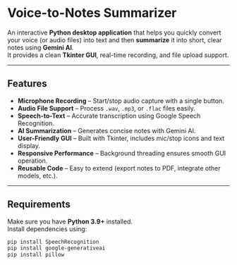 # Voice-to-Notes Summarizer

An interactive **Python desktop application** that helps you quickly convert your voice (or audio files) into text and then **summarize** it into short, clear notes using **Gemini AI**.  
It provides a clean **Tkinter GUI**, real-time recording, and file upload support.

---

## Features

-  **Microphone Recording** – Start/stop audio capture with a single button.  
-  **Audio File Support** – Process `.wav`, `.mp3`, or `.flac` files easily.  
-  **Speech-to-Text** – Accurate transcription using Google Speech Recognition.  
-  **AI Summarization** – Generates concise notes with Gemini AI.  
-  **User-Friendly GUI** – Built with Tkinter, includes mic/stop icons and text display.  
-  **Responsive Performance** – Background threading ensures smooth GUI operation.  
-  **Reusable Code** – Easy to extend (export notes to PDF, integrate other models, etc.).  

---

##  Requirements

Make sure you have **Python 3.9+** installed.  
Install dependencies using:

```bash
pip install SpeechRecognition
pip install google-generativeai
pip install pillow
